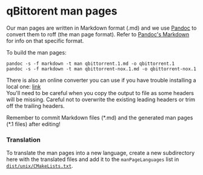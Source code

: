 qBittorent man pages
===

Our man pages are written in Markdown format (.md) and we use [Pandoc](https://pandoc.org/) to
convert them to roff (the man page format).
Refer to [Pandoc's Markdown](https://pandoc.org/MANUAL.html#pandocs-markdown) for info
on that specific format.

To build the man pages:
```shell
pandoc -s -f markdown -t man qbittorrent.1.md -o qbittorrent.1
pandoc -s -f markdown -t man qbittorrent-nox.1.md -o qbittorrent-nox.1
```

There is also an online converter you can use if you have trouble installing a
local one: [link](https://pandoc.org/try/?text=&from=markdown&to=man) \
You'll need to be careful when you copy the output to file as some headers will be missing.
Careful not to overwrite the existing leading headers or trim off the trailing headers.

Remember to commit Markdown files (\*.md) and the generated man pages (\*.1 files) after editing!

### Translation

To translate the man pages into a new language, create a new subdirectory here
with the translated files and add it to the `manPageLanguages` list in
[`dist/unix/CMakeLists.txt`](../dist/unix/CMakeLists.txt).
